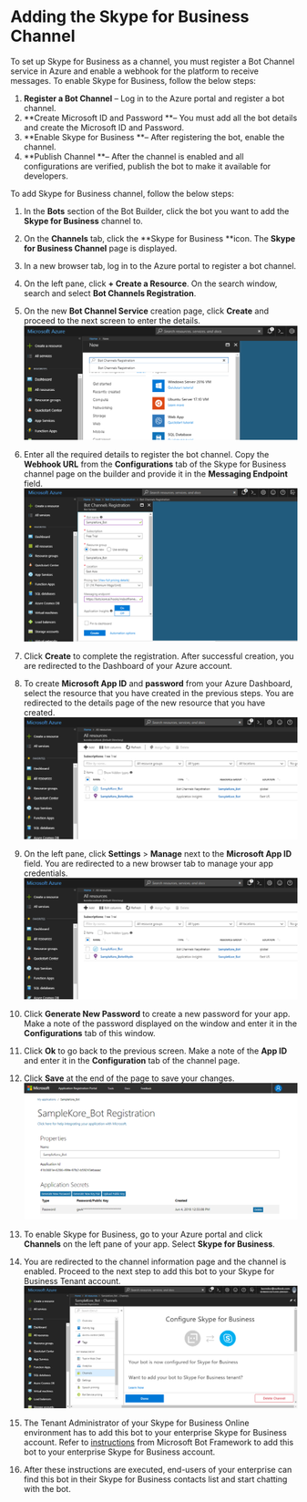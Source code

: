 # Adding the Skype for Business Channel

To set up Skype for Business as a channel, you must register a Bot Channel service in Azure and enable a webhook for the platform to receive messages. To enable Skype for Business, follow the below steps:



1. **Register a Bot Channel** – Log in to the Azure portal and register a bot channel.
2. **Create Microsoft ID and Password **– You must add all the bot details and create the Microsoft ID and Password.
3. **Enable Skype for Business **– After registering the bot, enable the channel.
4. **Publish Channel **– After the channel is enabled and all configurations are verified, publish the bot to make it available for developers.

To add Skype for Business channel, follow the below steps:



1. In the **Bots** section of the Bot Builder, click the bot you want to add the **Skype for Business** channel to.
2. On the **Channels** tab, click the **Skype for Business **icon. The **Skype for Business Channel** page is displayed.
3. In a new browser tab, log in to the Azure portal to register a bot channel.
4. On the left pane, click **+ Create a Resource**. On the search window, search and select **Bot Channels Registration**.
5. On the new **Bot Channel Service** creation page, click **Create** and proceed to the next screen to enter the details.
![Bot Channel Service](./images/skype.png "Bot Channel Service")

6. Enter all the required details to register the bot channel. Copy the **Webhook URL** from the **Configurations** tab of the Skype for Business channel page on the builder and provide it in the **Messaging Endpoint** field.
![skype channel](./images/skype1.png "skype channel")

7. Click **Create** to complete the registration. After successful creation, you are redirected to the Dashboard of your Azure account.
8. To create **Microsoft App ID** and **password** from your Azure Dashboard, select the resource that you have created in the previous steps. You are redirected to the details page of the new resource that you have created.
![Microsoft App ID](./images/skype2.png "Microsoft App ID")

9. On the left pane, click **Settings** > **Manage** next to the **Microsoft App ID** field. You are redirected to a new browser tab to manage your app credentials.
![manage ID](./images/skype3.png "manage ID")

10. Click **Generate New Password** to create a new password for your app. Make a note of the password displayed on the window and enter it in the **Configurations** tab of this window.
11. Click **Ok** to go back to the previous screen. Make a note of the **App ID** and enter it in the **Configuration** tab of the channel page.
12. Click **Save** at the end of the page to save your changes.
![save configuration](./images/skype5.png "save configuration")

13. To enable Skype for Business, go to your Azure portal and click **Channels** on the left pane of your app. Select **Skype for Business**.
14. You are redirected to the channel information page and the channel is enabled. Proceed to the next step to add this bot to your Skype for Business Tenant account.
![skype business](./images/skype6.png "skype business")

15. The Tenant Administrator of your Skype for Business Online environment has to add this bot to your enterprise Skype for Business account. Refer to [instructions](https://skypeappregistration.azurewebsites.net/bot/370430e7-4a7f-4765-8ace-4dd8139b1866) from Microsoft Bot Framework to add this bot to your enterprise Skype for Business account.
16. After these instructions are executed, end-users of your enterprise can find this bot in their Skype for Business contacts list and start chatting with the bot.
